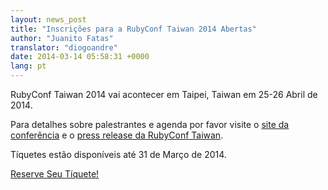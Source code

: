 ```yaml
---
layout: news_post
title: "Inscrições para a RubyConf Taiwan 2014 Abertas"
author: "Juanito Fatas"
translator: "diogoandre"
date: 2014-03-14 05:58:31 +0000
lang: pt
---
```


RubyConf Taiwan 2014 vai acontecer em Taipei, Taiwan em 25-26 Abril de 2014.

Para detalhes sobre palestrantes e agenda por favor visite o [site da conferência](http://rubyconf.tw/2014/) e o [press release da RubyConf Taiwan](http://rubytaiwan.tumblr.com/post/79134654151/rubyconftaiwan2014-press-release-en).

Tíquetes estão disponíveis até 31 de Março de 2014.

[Reserve Seu Tíquete!](http://rubytaiwan.kktix.cc/events/rubyconftw2014?locale=en)
